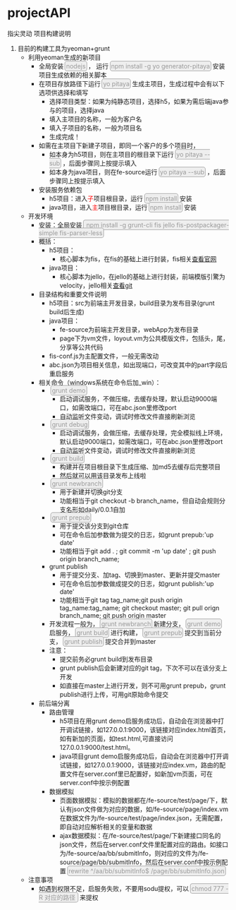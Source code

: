# projectAPI
指尖灵动 项目构建说明

1.	目前的构建工具为yeoman+grunt
	*	利用yeoman生成的新项目
		*	全局安装<font style="color:#999;background:#eee;border:1px solid #999;padding:2px;border-radius:5px;margin:0 3px">nodejs</font>， 运行<font style="color:#999;background:#eee;border:1px solid #999;padding:2px;border-radius:5px;margin:0 3px">npm install -g yo generator-pitaya</font>安装项目生成依赖的相关脚本
		*	在项目存放路径下运行<font style="color:#999;background:#eee;border:1px solid #999;padding:2px;border-radius:5px;margin:0 3px">yo pitaya</font>生成主项目，生成过程中会有以下选项供选择和填写
			*	选择项目类型：如果为纯静态项目，选择h5，如果为需后端java参与的项目，选择java
			*	填入主项目的名称，一般为客户名
			*	填入子项目的名称，一般为项目名
			*	生成完成！
		*	如需在主项目下新建子项目，即同一个客户的多个项目时，
			*	如本身为h5项目，则在主项目的根目录下运行<font style="color:#999;background:#eee;border:1px solid #999;padding:2px;border-radius:5px;margin:0 3px">yo pitaya --sub</font>，后面步骤同上按提示填入
			*	如本身为java项目，则在fe-source运行<font style="color:#999;background:#eee;border:1px solid #999;padding:2px;border-radius:5px;margin:0 3px">yo pitaya --sub</font>，后面步骤同上按提示填入
		*	安装服务依赖包
			*	h5项目：进入<font color="#f00">子</font>项目根目录，运行<font style="color:#999;background:#eee;border:1px solid #999;padding:2px;border-radius:5px;margin:0 3px">npm install</font>安装
			*	java项目，进入<font color="#f00">主</font>项目根目录，运行<font style="color:#999;background:#eee;border:1px solid #999;padding:2px;border-radius:5px;margin:0 3px">npm install</font>安装
	*	开发环境
		*	安装：全局安装<font style="color:#999;background:#eee;border:1px solid #999;padding:2px;border-radius:5px;margin:0 3px"> npm install -g grunt-cli fis jello fis-postpackager-simple fis-parser-less</font>
		*	概括：
			*	h5项目：
				*	核心脚本为fis，在fis的基础上进行封装，fis相关<a href="http://fis.baidu.com/docs/beginning/getting-started.html" target="_blank">查看官网</a>
			*	java项目：
				*	核心脚本为jello，在jello的基础上进行封装，前端模版引驚为velocity，jello相关<a href="https://github.com/fex-team/jello" target="_blank">查看git</a>
		*	目录结构和重要文件说明
			*	h5项目：src为前端主开发目录，build目录为发布目录(grunt build后生成)
			*	java项目：
				*	fe-source为前端主开发目录，webApp为发布目录
				*	page下为vm文件，loyout.vm为公共模版文件，包括头，尾，分享等公共代码
			*	fis-conf.js为主配置文件，一般无需改动
			*	abc.json为项目相关信息，如出现端口，可改变其中的part字段后重启服务
		*	相关命令（windows系统在命令后加_win）：
			*	<font style="color:#999;background:#eee;border:1px solid #999;padding:2px;border-radius:5px;margin:0 3px">grunt demo</font>
				*	启动调试服务，不做压缩，去缓存处理，默认启动9000端口，如需改端口，可在abc.json里修改port
				*	自动监听文件变动，调试时修改文件直接刷新浏览
			*	<font style="color:#999;background:#eee;border:1px solid #999;padding:2px;border-radius:5px;margin:0 3px">grunt debug</font>
				*	启动调试服务，会做压缩，去缓存处理，完全模拟线上环境，默认启动9000端口，如需改端口，可在abc.json里修改port
				*	自动监听文件变动，调试时修改文件直接刷新浏览
			*	<font style="color:#999;background:#eee;border:1px solid #999;padding:2px;border-radius:5px;margin:0 3px">grunt build</font>
				*	构建并在项目根目录下生成压缩、加md5去缓存后完整项目
				*	然后就可以用该目录发布上线啦
			*	<font style="color:#999;background:#eee;border:1px solid #999;padding:2px;border-radius:5px;margin:0 3px">grunt newbranch</font>
				*	用于新建并切换git分支
				*	功能相当于git checkout -b branch_name，但自动会规则分支名形如daily/0.0.1自加
			*	<font style="color:#999;background:#eee;border:1px solid #999;padding:2px;border-radius:5px;margin:0 3px">grunt prepub</font>
				*	用于提交该分支到git仓库
				*	可在命令后加参数做为提交的日志，如grunt prepub:'up date'
				*	功能相当于git add . ; git commit -m 'up date' ; git push origin branch_name;
			*	grunt publish
				*	用于提交分支、加tag、切换到master、更新并提交master
				*	可在命令后加参数做成提交的日志，如grunt publish:'up date'
				*	功能相当于git tag tag_name;git push origin tag_name:tag_name; git checkout master; git pull orign branch_name; git push origin master
			*	开发流程一般为，<font style="color:#999;background:#eee;border:1px solid #999;padding:2px;border-radius:5px;margin:0 3px">grunt newbranch</font>新建分支，<font style="color:#999;background:#eee;border:1px solid #999;padding:2px;border-radius:5px;margin:0 3px">grunt demo</font>启服务，<font style="color:#999;background:#eee;border:1px solid #999;padding:2px;border-radius:5px;margin:0 3px">grunt build</font>进行构建，<font style="color:#999;background:#eee;border:1px solid #999;padding:2px;border-radius:5px;margin:0 3px">grunt prepub</font>提交到当前分支，<font style="color:#999;background:#eee;border:1px solid #999;padding:2px;border-radius:5px;margin:0 3px">grunt publish</font>提交合并到master
			*	注意：
				*	提交前务必grunt build到发布目录
				*	grunt publish后会新建对应的git tag，下次不可以在该分支上开发
				*	如直接在master上进行开发，则不可用grunt prepub，grunt publish进行上传，可用git原始命令提交
		*	前后端分离
			*	路由管理	
				*	h5项目在用grunt demo启服务成功后，自动会在浏览器中打开调试链接，如127.0.0.1:9000，该链接对应index.html首页，如有新加的页面，如test.html,可直接访问127.0.0.1:9000/test.html。
				*	java项目grunt demo启服务成功后，自动会在浏览器中打开调试链接，如127.0.0.1:9000，该链接对应index.vm，路由的配置文件在server.conf里已配置好，如新加vm页面，可在server.conf中按示例配置
			*	数据模拟
				*	页面数据模拟：模拟的数据都在/fe-source/test/page/下，默认有json文件做为对应的数据，如/fe-source/page/index.vm在数据文件为/fe-source/test/page/index.json，无需配置，即自动对应解析相关的变量和数据
				*	ajax数据模拟：在/fe-source/test/page/下新建接口同名的json文件，然后在server.conf文件里配置对应的路由。如接口为/fe-source/aa/bb/submitInfo，则对应的文件为/fe-source/page/bb/submitInfo，然后在server.conf中按示例配置<font style="color:#999;background:#eee;border:1px solid #999;padding:2px;border-radius:5px;margin:0 3px">rewrite ^\/aa\/bb\/submitInfo$ /page/bb/submitInfo.json</font>
	*	注意事项
		*	如遇到权限不足，启服务失败，不要用sodu提权，可以<font style="color:#999;background:#eee;border:1px solid #999;padding:2px;border-radius:5px;margin:0 3px">chmod 777 -R 对应的路径	</font>来提权
